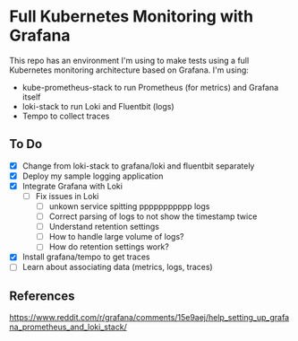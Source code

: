 # Full Kubernetes Monitoring with Grafana

This repo has an environment I'm using to make tests using a full Kubernetes monitoring architecture based on Grafana. I'm using:

- kube-prometheus-stack to run Prometheus (for metrics) and Grafana itself
- loki-stack to run Loki and Fluentbit (logs)
- Tempo to collect traces

## To Do

- [X] Change from loki-stack to grafana/loki and fluentbit separately
- [X] Deploy my sample logging application
- [X] Integrate Grafana with Loki
  - [ ] Fix issues in Loki
    - [ ] unkown service spitting ppppppppppp logs
    - [ ] Correct parsing of logs to not show the timestamp twice
    - [ ] Understand retention settings
    - [ ] How to handle large volume of logs?
    - [ ] How do retention settings work?
- [X] Install grafana/tempo to get traces
- [ ] Learn about associating data (metrics, logs, traces)

## References

<https://www.reddit.com/r/grafana/comments/15e9aej/help_setting_up_grafana_prometheus_and_loki_stack/>
